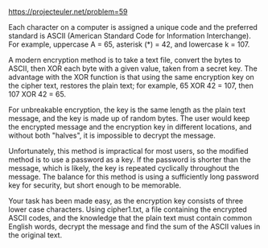 https://projecteuler.net/problem=59

Each character on a computer is assigned a unique code and the preferred
standard is ASCII (American Standard Code for Information Interchange). For
example, uppercase A = 65, asterisk (*) = 42, and lowercase k = 107.

A modern encryption method is to take a text file, convert the bytes to ASCII,
then XOR each byte with a given value, taken from a secret key. The advantage
with the XOR function is that using the same encryption key on the cipher text,
restores the plain text; for example, 65 XOR 42 = 107, then 107 XOR 42 = 65.

For unbreakable encryption, the key is the same length as the plain text
message, and the key is made up of random bytes. The user would keep the
encrypted message and the encryption key in different locations, and without
both "halves", it is impossible to decrypt the message.

Unfortunately, this method is impractical for most users, so the modified
method is to use a password as a key. If the password is shorter than the
message, which is likely, the key is repeated cyclically throughout the
message. The balance for this method is using a sufficiently long password key
for security, but short enough to be memorable.

Your task has been made easy, as the encryption key consists of three lower
case characters. Using cipher1.txt, a file containing the encrypted ASCII
codes, and the knowledge that the plain text must contain common English words,
decrypt the message and find the sum of the ASCII values in the original text.
